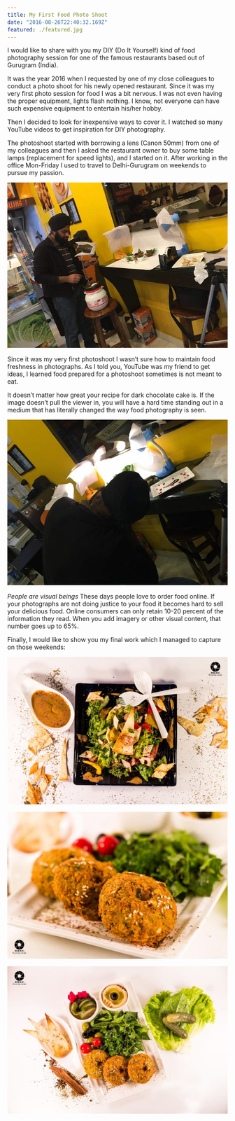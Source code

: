 ```yaml
---
title: My First Food Photo Shoot
date: "2016-08-26T22:40:32.169Z"
featured: ./featured.jpg
---
```


I would like to share with you my DIY (Do It Yourself) kind of food photography session for one of the famous restaurants based out of Gurugram (India).

It was the year 2016 when I requested by one of my close colleagues to conduct a photo shoot for his newly opened restaurant. Since it was my very first photo session for food I was a bit nervous. I was not even having the proper equipment, lights flash nothing. I know, not everyone can have such expensive equipment to entertain his/her hobby.

Then I decided to look for inexpensive ways to cover it. I watched so many YouTube videos to get inspiration for DIY photography.

The photoshoot started with borrowing a lens (Canon 50mm) from one of my colleagues and then I asked the restaurant owner to buy some table lamps (replacement for speed lights), and I started on it. After working in the office Mon-Friday I used to travel to Delhi-Gurugram on weekends to pursue my passion.


![photoshoot-1.jpg](./photoshoot-1.jpeg)

Since it was my very first photoshoot I wasn’t sure how to maintain food freshness in photographs. As I told you, YouTube was my friend to get ideas, I learned food prepared for a photoshoot sometimes is not meant to eat.

It doesn’t matter how great your recipe for dark chocolate cake is. If the image doesn’t pull the viewer in, you will have a hard time standing out in a medium that has literally changed the way food photography is seen.

![photoshoot-2.jpg](./photoshoot-2.jpeg)

*People are visual beings* These days people love to order food online. If your photographs are not doing justice to your food it becomes hard to sell your delicious food. Online consumers can only retain 10-20 percent of the information they read. When you add imagery or other visual content, that number goes up to 65%.

Finally, I would like to show you my final work which I managed to capture on those weekends:


![photoshoot-3.jpg](./photoshoot-3.jpeg)

![photoshoot-4.jpg](./photoshoot-4.jpeg)

![photoshoot-5.jpg](./photoshoot-5.jpeg)
